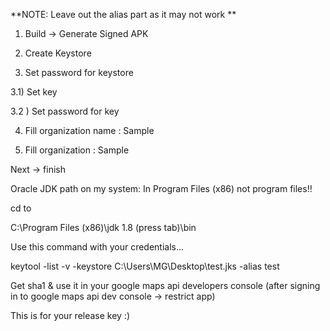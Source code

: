
**NOTE: Leave out the alias part as it may not work **

1) Build -> Generate Signed APK

2) Create Keystore

3) Set password for keystore

3.1) Set key  

3.2 ) Set password for key

4) Fill organization name : Sample

5) Fill organization : Sample


Next -> finish

Oracle JDK path on my system: In Program Files (x86) not program files!!

cd to 

C:\Program Files (x86)\jdk 1.8 (press tab)\bin

Use this command with your credentials...

keytool -list -v -keystore C:\Users\MG\Desktop\test.jks -alias test

Get sha1 & use it in your google maps api developers console (after signing in to google maps api dev console -> restrict app)

This is for your release key :)


